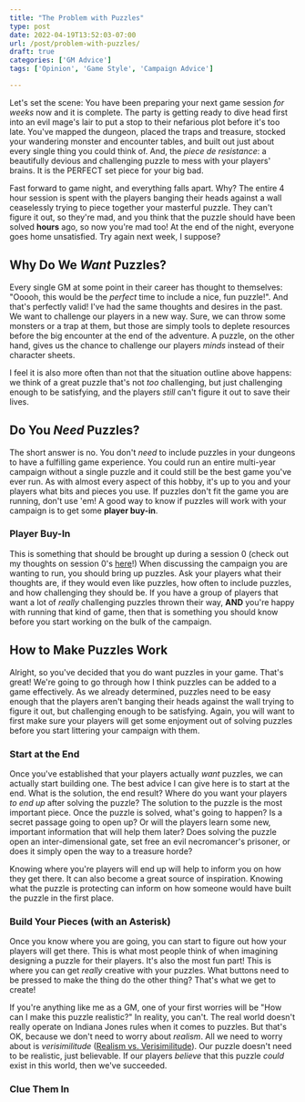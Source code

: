 ```yaml
---
title: "The Problem with Puzzles"
type: post
date: 2022-04-19T13:52:03-07:00
url: /post/problem-with-puzzles/
draft: true
categories: ['GM Advice']
tags: ['Opinion', 'Game Style', 'Campaign Advice']

---
```


Let's set the scene: You have been preparing your next game session *for weeks* now and it is complete. The party is getting ready to dive head first into an evil mage's lair to put a stop to their nefarious plot before it's too late. You've mapped the dungeon, placed the traps and treasure, stocked your wandering monster and encounter tables, and built out just about every single thing you could think of. And, the *piece de resistance*: a beautifully devious and challenging puzzle to mess with your players' brains. It is the PERFECT set piece for your big bad.

Fast forward to game night, and everything falls apart. Why? The entire 4 hour session is spent with the players banging their heads against a wall ceaselessly trying to piece together your masterful puzzle. They can't figure it out, so they're mad, and you think that the puzzle should have been solved **hours** ago, so now you're mad too! At the end of the night, everyone goes home unsatisfied. Try again next week, I suppose?

## Why Do We *Want* Puzzles?
Every single GM at some point in their career has thought to themselves: "Ooooh, this would be the *perfect* time to include a nice, fun puzzle!". And that's perfectly valid! I've had the same thoughts and desires in the past. We want to challenge our players in a new way. Sure, we can throw some monsters or a trap at them, but those are simply tools to deplete resources before the big encounter at the end of the adventure. A puzzle, on the other hand, gives us the chance to challenge our players *minds* instead of their character sheets.

I feel it is also more often than not that the situation outline above happens: we think of a great puzzle that's not *too* challenging, but just challenging enough to be satisfying, and the players *still* can't figure it out to save their lives.

## Do You *Need* Puzzles?
The short answer is no. You don't *need* to include puzzles in your dungeons to have a fulfilling game experience. You could run an entire multi-year campaign without a single puzzle and it could still be the best game you've ever run. As with almost every aspect of this hobby, it's up to you and your players what bits and pieces you use. If puzzles don't fit the game you are running, don't use 'em! A good way to know if puzzles will work with your campaign is to get some **player buy-in**.

### Player Buy-In
This is something that should be brought up during a session 0 (check out my thoughts on session 0's [here](/post/session-0)!) When discussing the campaign you are wanting to run, you should bring up puzzles. Ask your players what their thoughts are, if they would even like puzzles, how often to include puzzles, and how challenging they should be. If you have a group of players that want a lot of *really* challenging puzzles thrown their way, **AND** you're happy with running that kind of game, then that is something you should know before you start working on the bulk of the campaign.

## How to Make Puzzles Work
Alright, so you've decided that you do want puzzles in your game. That's great! We're going to go through how I think puzzles can be added to a game effectively. As we already determined, puzzles need to be easy enough that the players aren't banging their heads against the wall trying to figure it out, but challenging enough to be satisfying. Again, you will want to first make sure your players will get some enjoyment out of solving puzzles before you start littering your campaign with them.

### Start at the End
Once you've established that your players actually *want* puzzles, we can actually start building one. The best advice I can give here is to start at the end. What is the solution, the end result? Where do you want your players *to end up* after solving the puzzle? The solution to the puzzle is the most important piece. Once the puzzle is solved, what's going to happen? Is a secret passage going to open up? Or will the players learn some new, important information that will help them later? Does solving the puzzle open an inter-dimensional gate, set free an evil necromancer's prisoner, or does it simply open the way to a treasure horde?

Knowing where you're players will end up will help to inform you on how they get there. It can also become a great source of inspiration. Knowing what the puzzle is protecting can inform on how someone would have built the puzzle in the first place.

### Build Your Pieces (with an Asterisk)
Once you know where you are going, you can start to figure out how your players will get there. This is what most people think of when imagining designing a puzzle for their players. It's also the most fun part! This is where you can get *really* creative with your puzzles. What buttons need to be pressed to make the thing do the other thing? That's what we get to create!

If you're anything like me as a GM, one of your first worries will be "How can I make this puzzle realistic?" In reality, you can't. The real world doesn't really operate on Indiana Jones rules when it comes to puzzles. But that's OK, because we don't need to worry about *realism*. All we need to worry about is *verisimilitude* ([Realism vs. Verisimilitude](/post/realism-vs-verisimilitude)). Our puzzle doesn't need to be realistic, just believable. If our players *believe* that this puzzle *could* exist in this world, then we've succeeded.

### Clue Them In
